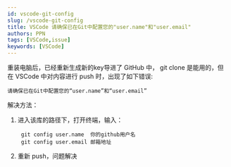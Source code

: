 ```yaml
---
id: vscode-git-config
slug: /vscode-git-config
title: VSCode 请确保已在Git中配置您的"user.name"和"user.email"
authors: PPN
tags: [VSCode,issue]
keywords: [VSCode]
---
```

重装电脑后，已经重新生成新的key导进了 GitHub 中， git clone 是能用的，但在 VSCode 中对内容进行 push 时，出现了如下错误:

```shell
请确保已在Git中配置您的“user.name”和“user.email”
```

解决方法：
1. 进入该库的路径下，打开终端，输入：
   ```shell
    git config user.name  你的github用户名
    git config user.email 邮箱地址
    ```
2. 重新 push，问题解决


